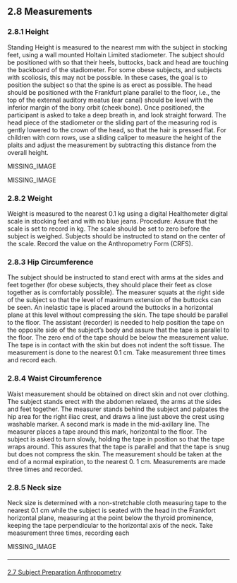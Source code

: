 ## 2.8 Measurements

### 2.8.1 Height
Standing Height is measured to the nearest mm with the subject in stocking feet, using a
wall mounted Holtain Limited stadiometer. The subject should be positioned with so that
their heels, buttocks, back and head are touching the backboard of the stadiometer. For
some obese subjects, and subjects with scoliosis, this may not be possible. In these
cases, the goal is to position the subject so that the spine is as erect as possible. The
head should be positioned with the Frankfurt plane parallel to the floor, i.e., the top of the
external auditory meatus (ear canal) should be level with the inferior margin of the bony
orbit (cheek bone). Once positioned, the participant is asked to take a deep breath in,
and look straight forward. The head piece of the stadiometer or the sliding part of the
measuring rod is gently lowered to the crown of the head, so that the hair is pressed flat.
For children with corn rows, use a sliding caliper to measure the height of the plaits and
adjust the measurement by subtracting this distance from the overall height.

MISSING_IMAGE

MISSING_IMAGE

### 2.8.2 Weight
Weight is measured to the nearest 0.1 kg using a digital Healthometer digital scale in
stocking feet and with no blue jeans. Procedure: Assure that the scale is set to record in
kg. The scale should be set to zero before the subject is weighed. Subjects should be
instructed to stand on the center of the scale. Record the value on the Anthropometry
Form (CRFS).

### 2.8.3 Hip Circumference
The subject should be instructed to stand erect with arms at the sides and feet together
(for obese subjects, they should place their feet as close together as is comfortably
possible). The measurer squats at the right side of the subject so that the level of
maximum extension of the buttocks can be seen. An inelastic tape is placed around the
buttocks in a horizontal plane at this level without compressing the skin. The tape should
be parallel to the floor. The assistant (recorder) is needed to help position the tape on
the opposite side of the subject’s body and assure that the tape is parallel to the floor.
The zero end of the tape should be below the measurement value. The tape is in contact
with the skin but does not indent the soft tissue. The measurement is done to the
nearest 0.1 cm. Take measurement three times and record each.

### 2.8.4 Waist Circumference
Waist measurement should be obtained on direct skin and not over clothing.
The subject stands erect with the abdomen relaxed, the arms at the sides and feet
together. The measurer stands behind the subject and palpates the hip area for the right
iliac crest, and draws a line just above the crest using washable marker. A second mark
is made in the mid-axillary line. The measurer places a tape around this mark, horizontal
to the floor. The subject is asked to turn slowly, holding the tape in position so that the
tape wraps around. This assures that the tape is parallel and that the tape is snug but
does not compress the skin. The measurement should be taken at the end of a normal
expiration, to the nearest 0. 1 cm. Measurements are made three times and recorded.

### 2.8.5 Neck size
Neck size is determined with a non-stretchable cloth measuring tape to the nearest
0.1 cm while the subject is seated with the head in the Frankfort horizontal plane,
measuring at the point below the thyroid prominence, keeping the tape perpendicular to
the horizontal axis of the neck. Take measurement three times, recording each

MISSING_IMAGE


<hr class="soften" style="margin-top: 20px;margin-bottom: 20px;"/>

<div class="center">
<div class="btn-group">
  <a href=":pages_path:/manuals/anthropometry/2-07-subject-preparation.md" class="btn btn-default">
    <span class="glyphicon glyphicon-chevron-left"></span>
    2.7 Subject Preparation
  </a>

  <a href=":pages_path:/manuals/anthropometry" class="btn btn-default">
    <span class="glyphicon glyphicon-chevron-up"></span>
    Anthropometry
  </a>
</div>
</div>